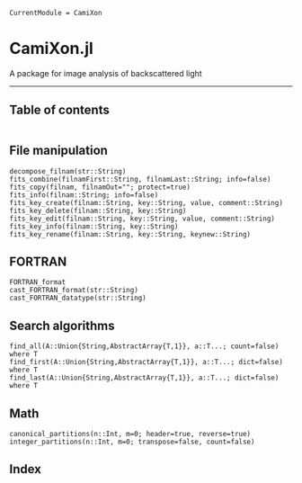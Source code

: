 ```@meta
CurrentModule = CamiXon
```

# CamiXon.jl

A package for image analysis of backscattered light

---
## Table of contents

```@contents
```

## File manipulation

```@docs
decompose_filnam(str::String)
fits_combine(filnamFirst::String, filnamLast::String; info=false)
fits_copy(filnam, filnamOut=""; protect=true)
fits_info(filnam::String; info=false)
fits_key_create(filnam::String, key::String, value, comment::String)
fits_key_delete(filnam::String, key::String)
fits_key_edit(filnam::String, key::String, value, comment::String)
fits_key_info(filnam::String, key::String)
fits_key_rename(filnam::String, key::String, keynew::String)
```
## FORTRAN 

```@docs
FORTRAN_format
cast_FORTRAN_format(str::String)
cast_FORTRAN_datatype(str::String)
```

## Search algorithms

```@docs
find_all(A::Union{String,AbstractArray{T,1}}, a::T...; count=false)  where T
find_first(A::Union{String,AbstractArray{T,1}}, a::T...; dict=false)  where T
find_last(A::Union{String,AbstractArray{T,1}}, a::T...; dict=false)  where T
```

## Math

```@docs
canonical_partitions(n::Int, m=0; header=true, reverse=true)
integer_partitions(n::Int, m=0; transpose=false, count=false)
```

## Index

```@index
```
